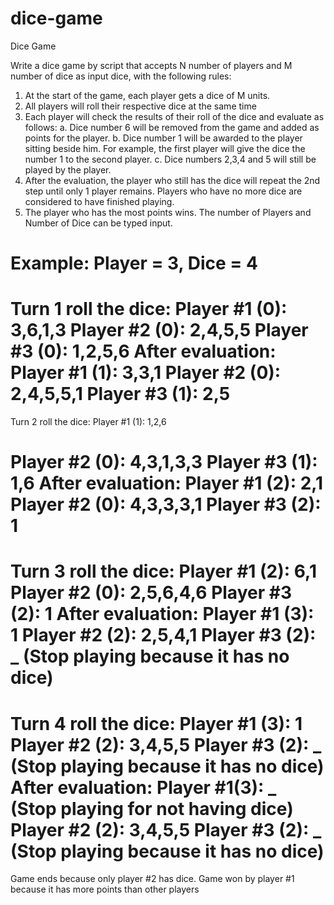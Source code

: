# dice-game
Dice Game

Write a dice game by script that accepts N number of players and M number of dice as input
dice, with the following rules:
1. At the start of the game, each player gets a dice of M units.
2. All players will roll their respective dice at the same time
3. Each player will check the results of their roll of the dice and evaluate as follows:
a. Dice number 6 will be removed from the game and added as points for the player.
b. Dice number 1 will be awarded to the player sitting beside him. For example, the first player will give the dice the number 1 to the second player.
c. Dice numbers 2,3,4 and 5 will still be played by the player.
4. After the evaluation, the player who still has the dice will repeat the 2nd step
until only 1 player remains. Players who have no more dice are considered to have finished playing.
5. The player who has the most points wins.
The number of Players and Number of Dice can be typed input.

Example:
Player = 3, Dice = 4
====================
Turn 1 roll the dice:
Player #1 (0): 3,6,1,3
Player #2 (0): 2,4,5,5
Player #3 (0): 1,2,5,6
After evaluation:
Player #1 (1): 3,3,1
Player #2 (0): 2,4,5,5,1
Player #3 (1): 2,5
====================
Turn 2 roll the dice:
Player #1 (1): 1,2,6

Player #2 (0): 4,3,1,3,3
Player #3 (1): 1,6
After evaluation:
Player #1 (2): 2,1
Player #2 (0): 4,3,3,3,1
Player #3 (2): 1
====================
Turn 3 roll the dice: Player #1 (2): 6,1
Player #2 (0): 2,5,6,4,6
Player #3 (2): 1
After evaluation:
Player #1 (3): 1
Player #2 (2): 2,5,4,1
Player #3 (2): _ (Stop playing because it has no dice)
====================
Turn 4 roll the dice:
Player #1 (3): 1
Player #2 (2): 3,4,5,5
Player #3 (2): _ (Stop playing because it has no dice)
After evaluation:
Player #1(3): _ (Stop playing for not having dice)
Player #2 (2): 3,4,5,5
Player #3 (2): _ (Stop playing because it has no dice)
====================
Game ends because only player #2 has dice.
Game won by player #1 because it has more points than other players
